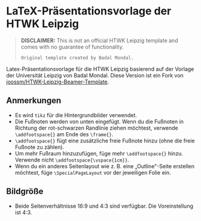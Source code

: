 # LaTeX-Präsentationsvorlage der HTWK Leipzig

> **DISCLAIMER:** This is not an official HTWK Leipzig template and comes with no guarantee of functionality.
> 
> `Original template created by Badal Mondal.`

Latex-Präsentationsvorlage für die HTWK Leipzig basierend auf der Vorlage der Universität Leipzig von Badal Mondal.
Diese Version ist ein Fork von [joossm/HTWK-Leipzig-Beamer-Template](https://github.com/joossm/HTWK-Leipzig-Beamer-Template).

## Anmerkungen
* Es wird `tikz` für die Hintergrundbilder verwendet.
* Die Fußnoten werden von unten eingefügt. Wenn du die Fußnoten in Richtung der rot-schwarzen Randlinie ziehen möchtest, verwende `\addfootspace{}` am Ende des `\frame{}`.
* `\addfootspace{}` fügt eine zusätzliche freie Fußnote hinzu (ohne die freie Fußnote zu zählen).
* Um mehr Fußraum hinzuzufügen, füge mehr `\addfootspace{}` hinzu. Verwende nicht `\addfootspace{\vspace{1cm}}`.
* Wenn du ein anderes Seitenlayout wie z. B. eine „Outline"-Seite erstellen möchtest, füge `\SpecialPageLayout` vor der jeweiligen Folie ein.

## Bildgröße
* Beide Seitenverhältnisse 16:9 und 4:3 sind verfügbar. Die Voreinstellung ist 4:3.
